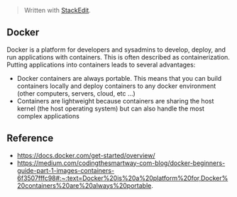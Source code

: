 > Written with [StackEdit](https://stackedit.io/).
## Docker 
Docker is a platform for developers and sysadmins to develop, deploy, and run applications with containers. This is often described as containerization. Putting applications into containers leads to several advantages:

-   Docker containers are always portable. This means that you can build containers locally and deploy containers to any docker environment (other computers, servers, cloud, etc …)
-   Containers are lightweight because containers are sharing the host kernel (the host operating system) but can also handle the most complex applications




## Reference 
- https://docs.docker.com/get-started/overview/
- https://medium.com/codingthesmartway-com-blog/docker-beginners-guide-part-1-images-containers-6f3507fffc98#:~:text=Docker%20is%20a%20platform%20for,Docker%20containers%20are%20always%20portable.
<!--stackedit_data:
eyJoaXN0b3J5IjpbMjY5NzU0NjksLTIwOTk3Mzk0NzQsLTUwMz
M0MzE3MiwyMDc3NTgxNzE4LDczMDk5ODExNl19
-->